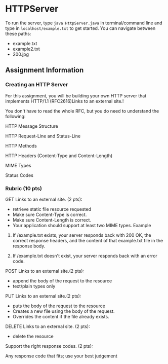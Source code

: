 # HTTPServer

To run the server, type ```java HttpServer.java``` in terminal/command line and type in ```localhost/example.txt``` to get started. You can navigate between these paths:
 - example.txt
 - example2.txt
 - 200.jpg
 
## Assignment Information
### Creating an HTTP Server
For this assignment, you will be building your own HTTP server that implements HTTP/1.1 (RFC2616)Links to an external site.!

You don't have to read the whole RFC, but you do need to understand the following:

HTTP Message Structure

HTTP Request-Line and Status-Line

HTTP Methods

HTTP Headers (Content-Type and Content-Length)

MIME Types

Status Codes
 

### Rubric (10 pts)
GET Links to an external site. (2 pts): 
- retrieve static file resource requested
- Make sure Content-Type is correct.
- Make sure Content-Length is correct.
- Your application should support at least two MIME types.
Example

1. If /example.txt exists, your server responds back with 200 OK, the correct response headers, and the content of that example.txt file in the response body.

2. If /example.txt doesn't exist, your server responds back with an error code.

POST Links to an external site.(2 pts): 
- append the body of the request to the resource
- text/plain types only

PUT Links to an external site.(2 pts): 
- puts the body of the request to the resource
- Creates a new file using the body of the request.
- Overrides the content if the file already exists.

DELETE Links to an external site. (2 pts): 
- delete the resource

Support the right response codes. (2 pts):

Any response code that fits; use your best judgement
